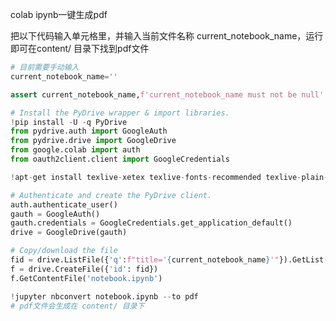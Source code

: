 colab ipynb一键生成pdf

把以下代码输入单元格里，并输入当前文件名称 current_notebook_name，运行即可在content/ 目录下找到pdf文件

```python
# 目前需要手动输入
current_notebook_name=''

assert current_notebook_name,f'current_notebook_name must not be null'

# Install the PyDrive wrapper & import libraries.
!pip install -U -q PyDrive
from pydrive.auth import GoogleAuth
from pydrive.drive import GoogleDrive
from google.colab import auth
from oauth2client.client import GoogleCredentials

!apt-get install texlive-xetex texlive-fonts-recommended texlive-plain-generic

# Authenticate and create the PyDrive client.
auth.authenticate_user()
gauth = GoogleAuth()
gauth.credentials = GoogleCredentials.get_application_default()
drive = GoogleDrive(gauth)

# Copy/download the file
fid = drive.ListFile({'q':f"title='{current_notebook_name}'"}).GetList()[0]['id']
f = drive.CreateFile({'id': fid})
f.GetContentFile('notebook.ipynb')

!jupyter nbconvert notebook.ipynb --to pdf
# pdf文件会生成在 content/ 目录下
```

































































































